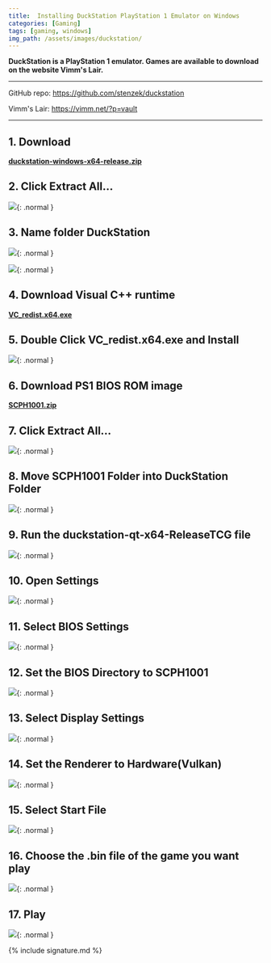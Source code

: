 ```yaml
---
title:  Installing DuckStation PlayStation 1 Emulator on Windows
categories: [Gaming]
tags: [gaming, windows]
img_path: /assets/images/duckstation/
---
```


**DuckStation is a PlayStation 1 emulator.  Games are available to download on the website Vimm's Lair.**

---

GitHub repo:
<a href="https://github.com/stenzek/duckstation" target="_blank">https://github.com/stenzek/duckstation</a>

Vimm's Lair:
<a href="https://vimm.net/?p=vault" target="_blank">https://vimm.net/?p=vault</a>

---

## 1. Download

<a href="https://github.com/mathbike/mathbike.github.io/raw/main/assets/images/duckstation/duckstation-windows-x64-release.zip" target="_self">**duckstation-windows-x64-release.zip**</a>

## 2. Click Extract All...

<img src="2022-10-06_03-06.png">{: .normal }

## 3. Name folder DuckStation

<img src="2022-10-06_16-15.png">{: .normal }

<img src="2022-10-06_03-10.png">{: .normal }

## 4. Download Visual C++ runtime

<a href="https://github.com/mathbike/mathbike.github.io/raw/main/assets/images/duckstation/VC_redist.x64.exe" target="_self">**VC_redist.x64.exe**</a>

## 5. Double Click VC_redist.x64.exe and Install

<img src="2022-10-06_03-15.png">{: .normal }

## 6. Download PS1 BIOS ROM image

<a href="https://github.com/mathbike/mathbike.github.io/raw/main/assets/images/duckstation/SCPH1001.zip" target="_self">**SCPH1001.zip**</a>

## 7. Click Extract All...

<img src="2022-10-06_03-20.png">{: .normal }

## 8. Move SCPH1001 Folder into DuckStation Folder

<img src="2022-10-06_03-23.png">{: .normal }

## 9. Run the duckstation-qt-x64-ReleaseTCG file

<img src="2022-10-06_03-24.png">{: .normal }

## 10. Open Settings

<img src="2022-10-06_03-26.png">{: .normal }

## 11. Select BIOS Settings 

<img src="2022-10-06_03-27.png">{: .normal }

## 12. Set the BIOS Directory to SCPH1001

<img src="2022-10-06_03-29.png">{: .normal }

## 13. Select Display Settings

<img src="2022-10-06_03-32.png">{: .normal }

## 14. Set the Renderer to Hardware(Vulkan)

<img src="2022-10-06_03-33.png">{: .normal }

## 15. Select Start File

<img src="2022-10-06_16-25.png">{: .normal }

## 16. Choose the .bin file of the game you want play

<img src="2022-10-06_16-24.png">{: .normal }

## 17. Play

<img src="2022-10-06_16-28.png">{: .normal }

{% include signature.md %}